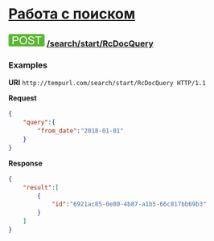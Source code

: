 [Работа с поиском](../../../index.md)
=====================================

### ![POST](../../../../../img/post.png) [/search/start/RcDocQuery](../index.md)

### Examples

**URI** `http://tempurl.com/search/start/RcDocQuery HTTP/1.1`

**Request**

```json
{
    "query":{
        "from_date":"2018-01-01"
    }
}
```

**Response**

```json
{
    "result":[
        {
            "id":"6921ac85-0e80-4b87-a1b5-66c817bb69b3"
        }
    ]
}
```